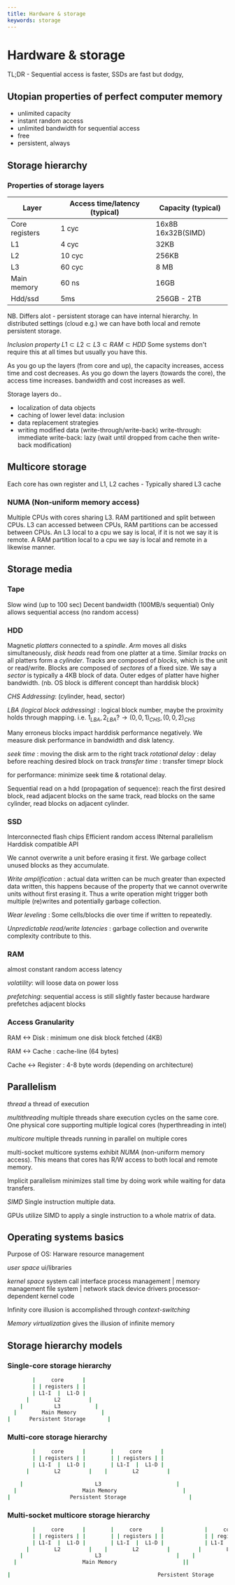 ```yaml
---
title: Hardware & storage
keywords: storage
---
```


# Hardware & storage

TL;DR - Sequential access is faster, SSDs are fast but dodgy, 


## Utopian properties of perfect computer memory
- unlimited capacity
- instant random access
- unlimited bandwidth for sequential access
- free
- persistent, always

## Storage hierarchy

### Properties of storage layers

Layer | Access time/latency (typical) | Capacity (typical)
-|-|-
Core registers | 1 cyc | 16x8B 16x32B(SIMD)
L1 | 4 cyc | 32KB
L2 | 10 cyc | 256KB
L3 | 60 cyc | 8 MB
Main memory | 60 ns | 16GB
Hdd/ssd | 5ms | 256GB - 2TB

NB. Differs alot - persistent storage can have internal hierarchy. In distributed settings (cloud e.g.) we can have both local and remote persistent storage.

_Inclusion property_
$L1 \subset L2 \subset L3 \subset RAM \subset HDD$
Some systems don't require this at all times but usually you have this.

As you go up the layers (from core and up), the capacity increases, access time and cost decreases. 
As you go down the layers (towards the core), the access time increases. bandwidth and cost increases as well.

Storage layers do..
- localization of data objects
- caching of lower level data: inclusion
- data replacement strategies
- writing modified data (write-through/write-back)
write-through: immediate
write-back: lazy (wait until dropped from cache then write-back modification)

## Multicore storage

Each core has own register and L1, L2 caches - Typically shared L3 cache

### NUMA (Non-uniform memory access)

Multiple CPUs with cores sharing L3. RAM partitioned and split between CPUs. L3 can accessed between CPUs, RAM partitions can be accessed between CPUs. An L3 local to a cpu we say is local, if it is not we say it is remote. A RAM partition local to a cpu we say is local and remote in a likewise manner.

## Storage media

### Tape
Slow wind (up to 100 sec)
Decent bandwidth (100MB/s sequential)
Only allows sequential access (no random access)

### HDD
Magnetic _platters_ connected to a _spindle_.
_Arm_ moves all disks simultaneously, _disk heads_ read from one platter at a time.
Similar _tracks_ on all platters form a _cylinder_.
Tracks are composed of _blocks_, which is the unit or read/write.
Blocks are composed of _sectores_ of a fixed size.
We say a _sector_ is typically a 4KB block of data.
Outer edges of platter have higher bandwidth.
(nb. OS block is different concept than harddisk block)

  _CHS Addressing_: (cylinder, head, sector)

  _LBA (logical block addressing)_ : logical block number, maybe the proximity holds through mapping. i.e. $1_{LBA}, 2_{LBA} ?\rightarrow (0,0,1)_{CHS}, (0,0,2)_{CHS}$ 

Many erroneus blocks impact harddisk performance negatively.
We measure disk performance in bandwidth and disk latency.

_seek time_ : moving the disk arm to the right track
_rotational delay_ : delay before reaching desired block on track
_transfer time_ : transfer timepr block

for performance: minimize seek time & rotational delay.

Sequential read on a hdd (propagation of sequence): 
  reach the first desired block,
  read adjacent blocks on the same track,
  read blocks on the same cylinder,
  read blocks on adjacent cylinder.

### SSD

Interconnected flash chips
Efficient random access
INternal parallelism
Harddisk compatible API

We cannot overwrite a unit before erasing it first.
We garbage collect unused blocks as they accumulate.

_Write amplification_ : actual data written can be much greater than expected data written, this happens because of the property that we cannot overwrite units without first erasing it. Thus a write operation might trigger both multiple (re)writes and potentially garbage collection.

_Wear leveling_ : Some cells/blocks die over time if written to repeatedly.

_Unpredictable read/write latencies_ : garbage collection and overwrite complexity contribute to this.

### RAM

almost constant random access latency

_volatility_: will loose data on power loss

_prefetching_: sequential access is still slightly faster because hardware prefetches adjacent blocks


### Access Granularity

RAM <-> Disk : minimum one disk block fetched (4KB)

RAM <-> Cache : cache-line (64 bytes)

Cache <-> Register : 4-8 byte words (depending on architecture)

## Parallelism

_thread_ a thread of execution

_multithreading_ multiple threads share execution cycles on the same core. 
One physical core supporting multiple logical cores (hyperthreading in intel)

_multicore_ multiple threads running in parallel on multiple cores

multi-socket multicore systems exhibit _NUMA_ (non-uniform memory access). 
This means that cores has R/W access to both local and remote memory.

Implicit parallelism minimizes stall time by doing work while waiting for data transfers.

_SIMD_ Single instruction multiple data.

GPUs utilize SIMD to apply a single instruction to a whole matrix of data.


## Operating systems basics

Purpose of OS: Harware resource management

_user space_
ui/libraries 

_kernel space_
system call interface
process management | memory management
file system | network stack
device drivers
processor-dependent kernel code

Infinity core illusion is accomplished through _context-switching_

_Memory virtualization_ gives the illusion of infinite memory


## Storage hierarchy models

### Single-core storage hierarchy

```sh
        |     core      |
        | | registers | |
        | L1-I  |  L1-D | 
      |        L2         |
    |          L3           |
  |        Main Memory        |
|      Persistent Storage       |
```


### Multi-core storage hierarchy

```sh
        |     core      |        |     core      |
        | | registers | |        | | registers | |
        | L1-I  |  L1-D |        | L1-I  |  L1-D |
      |        L2         |    |        L2         |

    |                       L3                        |
  |                     Main Memory                     |
|                   Persistent Storage                    |
```

###  Multi-socket multicore storage hierarchy

```sh
        |     core      |        |     core      |             |     core      |        |     core      |       
        | | registers | |        | | registers | |             | | registers | |        | | registers | |       
        | L1-I  |  L1-D |        | L1-I  |  L1-D |             | L1-I  |  L1-D |        | L1-I  |  L1-D |       
      |        L2         |    |        L2         |         |        L2         |    |        L2         |     
    |                       L3                        |    |                       L3                        |  
  |                     Main Memory                     ||                     Main Memory                     |

|                                               Persistent Storage                                               |
```
